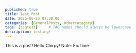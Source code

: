 ```yaml
---
published: true
title: Test Post
date: 2025-06-25 07:30:00 
categories: [GeneralPosts, Othercategory]
tags: [tagtest]     # TAG names should always be lowercase
description: testing!
---
```




This is a post! Hello Chirpy! Note: Fix time
